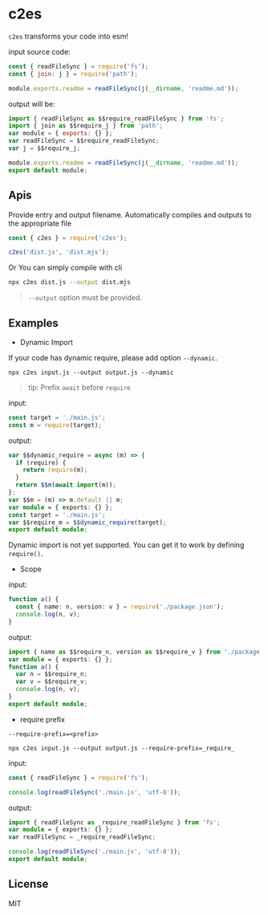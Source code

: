 # c2es

`c2es` transforms your code into esm!

input source code:

```js
const { readFileSync } = require('fs');
const { join: j } = require('path');

module.exports.readme = readFileSync(j(__dirname, 'readme.md'));
```

output will be:

```js
import { readFileSync as $$require_readFileSync } from 'fs';
import { join as $$require_j } from 'path';
var module = { exports: {} };
var readFileSync = $$require_readFileSync;
var j = $$require_j;

module.exports.readme = readFileSync(j(__dirname, 'readme.md'));
export default module;
```

## Apis

Provide entry and output filename. Automatically compiles and outputs to the appropriate file

```js
const { c2es } = require('c2es');

c2es('dist.js', 'dist.mjs');
```

Or You can simply compile with cli

```bash
npx c2es dist.js --output dist.mjs
```

> `--output` option must be provided.

## Examples

- Dynamic Import

If your code has dynamic require, please add option `--dynamic`.

`npx c2es input.js --output output.js --dynamic`

> tip: Prefix `await` before `require`

input:

```ts
const target = './main.js';
const m = require(target);
```

output:

```ts
var $$dynamic_require = async (m) => {
  if (require) {
    return require(m);
  }
  return $$m(await import(m));
};
var $$m = (m) => m.default || m;
var module = { exports: {} };
const target = './main.js';
var $$require_m = $$dynamic_require(target);
export default module;
```

Dynamic import is not yet supported. You can get it to work by defining `require()`.

- Scope

input:

```ts
function a() {
  const { name: n, version: v } = require('./package.json');
  console.log(n, v);
}
```

output:

```ts
import { name as $$require_n, version as $$require_v } from './package.json';
var module = { exports: {} };
function a() {
  var n = $$require_n;
  var v = $$require_v;
  console.log(n, v);
}
export default module;
```

- require prefix

`--require-prefix=<prefix>`

`npx c2es input.js --output output.js --require-prefix=_require_`

input:

```ts
const { readFileSync } = require('fs');

console.log(readFileSync('./main.js', 'utf-8'));
```

output:

```ts
import { readFileSync as _require_readFileSync } from 'fs';
var module = { exports: {} };
var readFileSync = _require_readFileSync;

console.log(readFileSync('./main.js', 'utf-8'));
export default module;
```

## License

MIT
